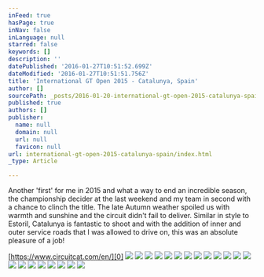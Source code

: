 ```yaml
---
inFeed: true
hasPage: true
inNav: false
inLanguage: null
starred: false
keywords: []
description: ''
datePublished: '2016-01-27T10:51:52.699Z'
dateModified: '2016-01-27T10:51:51.756Z'
title: 'International GT Open 2015 - Catalunya, Spain'
author: []
sourcePath: _posts/2016-01-20-international-gt-open-2015-catalunya-spain.md
published: true
authors: []
publisher:
  name: null
  domain: null
  url: null
  favicon: null
url: international-gt-open-2015-catalunya-spain/index.html
_type: Article

---
```

Another 'first' for me in 2015 and what a way to end an incredible season, the championship decider at the last weekend and my team in second with a chance to clinch the title. The late Autumn weather spoiled us with warmth and sunshine and the circuit didn't fail to deliver. Similar in style to Estoril, Catalunya is fantastic to shoot and with the addition of inner and outer service roads that I was allowed to drive on, this was an absolute pleasure of a job!

[https://www.circuitcat.com/en/][0]
![](https://the-grid-user-content.s3-us-west-2.amazonaws.com/8d6d98af-4b40-48ae-a403-bc7eba0a4a96.jpg)
![](https://the-grid-user-content.s3-us-west-2.amazonaws.com/7e7aa94f-bdad-4e98-a0a9-1527127584ba.jpg)
![](https://the-grid-user-content.s3-us-west-2.amazonaws.com/487a7949-052c-498d-8dec-10f2dcd4311d.jpg)
![](https://the-grid-user-content.s3-us-west-2.amazonaws.com/a62f4091-675f-46cd-b3e3-3c4a2843c51e.jpg)
![](https://the-grid-user-content.s3-us-west-2.amazonaws.com/3d7afff6-e452-4204-a1be-0792f457e80e.jpg)
![](https://the-grid-user-content.s3-us-west-2.amazonaws.com/03129ae3-e7d7-4c2c-bff8-e67950ef5919.jpg)
![](https://the-grid-user-content.s3-us-west-2.amazonaws.com/e63d8c8a-9078-4a73-950b-dece9ac9b314.jpg)
![](https://the-grid-user-content.s3-us-west-2.amazonaws.com/fc6a12f1-c145-4687-89a9-73384c2c6e5c.jpg)
![](https://the-grid-user-content.s3-us-west-2.amazonaws.com/353f315a-dd6a-4810-925a-634dc1129b85.jpg)
![](https://the-grid-user-content.s3-us-west-2.amazonaws.com/f4132f3a-4a03-4242-b62c-ebee0482f87f.jpg)
![](https://the-grid-user-content.s3-us-west-2.amazonaws.com/791f8ccc-0d01-47ab-96f1-0b5274042a65.jpg)
![](https://the-grid-user-content.s3-us-west-2.amazonaws.com/ceb568a3-accd-4fa2-ba59-a4a2b3ea38a0.jpg)
![](https://the-grid-user-content.s3-us-west-2.amazonaws.com/5f1002c8-8dff-4763-9dec-b708fb192ea5.jpg)
![](https://the-grid-user-content.s3-us-west-2.amazonaws.com/4d38bf2f-0550-4dce-a230-2fd46c5bcf5e.jpg)
![](https://the-grid-user-content.s3-us-west-2.amazonaws.com/7c2b221b-972e-4d4f-8b4a-13f3fb21f31c.jpg)
![](https://the-grid-user-content.s3-us-west-2.amazonaws.com/fd15a99e-db0b-4fe0-85a8-adb63422edc2.jpg)
![](https://the-grid-user-content.s3-us-west-2.amazonaws.com/59565a1a-eaf9-4454-a8c5-69e43a1ebba9.jpg)
![](https://the-grid-user-content.s3-us-west-2.amazonaws.com/312420c4-2bfc-4a29-8bf0-9d3c244c4e45.jpg)
![](https://the-grid-user-content.s3-us-west-2.amazonaws.com/6b6205be-6660-4499-a935-b008c924cc4c.jpg)
![](https://the-grid-user-content.s3-us-west-2.amazonaws.com/2e855aa1-468b-4ce1-a06c-2e72abc4def5.jpg)
![](https://the-grid-user-content.s3-us-west-2.amazonaws.com/8d1270fb-60eb-4bae-aa95-bcacefae595b.jpg)

[0]: https://www.circuitcat.com/en/